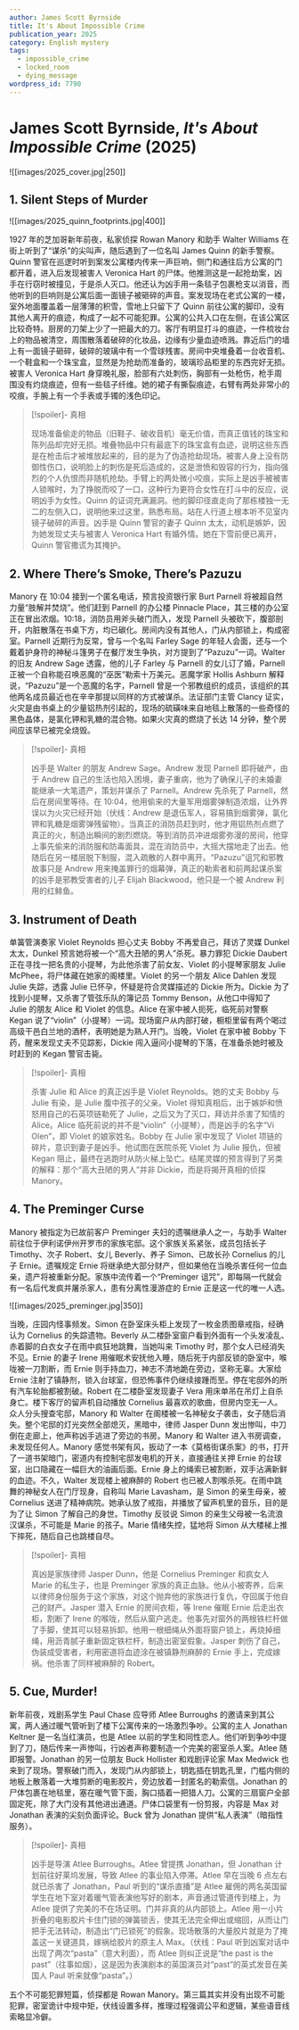 ```yaml
---
author: James Scott Byrnside
title: It's About Impossible Crime
publication_year: 2025
category: English mystery
tags:
  - impossible_crime
  - locked_room
  - dying_message
wordpress_id: 7790
---
```


# James Scott Byrnside, <i>It's About Impossible Crime</i> (2025)

![[images/2025_cover.jpg|250]]

## 1. Silent Steps of Murder

![[images/2025_quinn_footprints.jpg|400]]

1927 年的芝加哥新年前夜，私家侦探 Rowan Manory 和助手 Walter Williams 在街上听到了“谋杀”的尖叫声，随后遇到了一位名叫 James Quinn 的新手警察。Quinn 警官在巡逻时听到案发公寓楼内传来一声巨响，侧门和通往后方公寓的门都开着，进入后发现被害人 Veronica Hart 的尸体。他推测这是一起抢劫案，凶手在行窃时被撞见，于是杀人灭口。他还认为凶手用一条毯子包裹枪支以消音，而他听到的巨响则是公寓后面一面镜子被砸碎的声音。案发现场在老式公寓的一楼，室外地面覆盖着一层薄薄的积雪，雪地上只留下了 Quinn 前往公寓的脚印，没有其他人离开的痕迹，构成了一起不可能犯罪。公寓的公共入口在左侧，在该公寓区比较奇特。厨房的刀架上少了一把最大的刀。客厅有明显打斗的痕迹，一件梳妆台上的物品被清空，周围散落着破碎的化妆品，边缘有少量血迹喷溅。靠近后门的墙上有一面镜子砸碎，破碎的玻璃中有一个雪球残害。房间中央堆叠着一台收音机、一个鞋盒和一个珠宝盒，显然是为抢劫而准备的，玻璃珍品柜里的东西完好无损。被害人 Veronica Hart 身穿晚礼服，脸部有六处刺伤，胸部有一处枪伤，枪手周围没有灼烧痕迹，但有一些毯子纤维。她的裙子有撕裂痕迹，右臂有两处非常小的咬痕，手腕上有一个手表或手镯的浅色印记。

> [!spoiler]- 真相
>
> 现场准备偷走的物品（旧鞋子、破收音机）毫无价值，而真正值钱的珠宝和陈列品却完好无损。堆叠物品中只有最底下的珠宝盒有血迹，说明这些东西是在枪击后才被堆放起来的，目的是为了伪造抢劫现场。被害人身上没有防御性伤口，说明脸上的刺伤是死后造成的，这是泄愤和毁容的行为，指向强烈的个人仇恨而非随机抢劫。手臂上的两处微小咬痕，实际上是凶手被被害人锁喉时，为了挣脱而咬了一口，这种行为更符合女性在打斗中的反应，说明凶手为女性。Quinn 的证词充满漏洞。他的脚印径直走向了那栋楼独一无二的左侧入口，说明他来过这里，熟悉布局。站在人行道上根本听不见室内镜子破碎的声音。凶手是 Quinn 警官的妻子 Quinn 太太，动机是嫉妒，因为她发现丈夫与被害人 Veronica Hart 有婚外情。她在下雪前便已离开，Quinn 警官撒谎为其掩护。

## 2. Where There’s Smoke, There’s Pazuzu

Manory 在 10:04 接到一个匿名电话，预言投资银行家 Burt Parnell 将被超自然力量“肢解并焚烧”。他们赶到 Parnell 的办公楼 Pinnacle Place，其三楼的办公室正在冒出浓烟。10:18，消防员用斧头破门而入，发现 Parnell 头被砍下，腹部剖开，内脏散落在书桌下方，均已碳化。房间内没有其他人，门从内部锁上，构成密室。Parnell 近期行为反常，曾与一个名叫 Farley Sage 的年轻人会面，还与一个戴着护身符的神秘斗篷男子在餐厅发生争执，对方提到了“Pazuzu”一词。Walter 的旧友 Andrew Sage 透露，他的儿子 Farley 与 Parnell 的女儿订了婚，Parnell 正被一个自称能召唤恶魔的“巫医”勒索十万美元。恶魔学家 Hollis Ashburn 解释说，“Pazuzu”是一个恶魔的名字，Parnell 曾是一个邪教组织的成员，该组织的其他两名成员最近也在辛辛那提以同样的方式被谋杀。法证部门主管 Clancy 证实，火灾是由书桌上的少量铝热剂引起的，现场的硫磺味来自地毯上散落的一些奇怪的黑色晶体，是氯化钾和乳糖的混合物。如果火灾真的燃烧了长达 14 分钟，整个房间应该早已被完全烧毁。

> [!spoiler]- 真相
>
> 凶手是 Walter 的朋友 Andrew Sage。Andrew 发现 Parnell 即将破产，由于 Andrew 自己的生活也陷入困境，妻子重病，他为了确保儿子的未婚妻能继承一大笔遗产，策划并谋杀了 Parnell。Andrew 先杀死了 Parnell，然后在房间里等待。在 10:04，他用偷来的大量军用烟雾弹制造浓烟，让外界误以为火灾已经开始（伏线：Andrew 是退伍军人，容易搞到烟雾弹，氯化钾和乳糖是烟雾弹残留物）。当真正的消防员赶到时，他才用铝热剂点燃了真正的火，制造出瞬间的剧烈燃烧。等到消防员冲进烟雾弥漫的房间，他穿上事先偷来的消防服和防毒面具，混在消防员中，大摇大摆地走了出去。他随后在另一楼层脱下制服，混入疏散的人群中离开。“Pazuzu”诅咒和邪教故事只是 Andrew 用来掩盖罪行的烟幕弹，真正的勒索者和前两起谋杀案的凶手是邪教受害者的儿子 Elijah Blackwood，他只是一个被 Andrew 利用的红鲱鱼。

## 3. Instrument of Death

单簧管演奏家 Violet Reynolds 担心丈夫 Bobby 不再爱自己，拜访了灵媒 Dunkel 太太，Dunkel 预言她将被一个“高大丑陋的男人”杀死。暴力罪犯 Dickie Daubert 正在寻找一把名贵的小提琴，为此他杀害了前女友、Violet 的小提琴家朋友 Julie McPhee，将尸体藏在她家的阁楼里。Violet 的另一个朋友 Alice Dahlen 发现 Julie 失踪，透露 Julie 已怀孕，怀疑是符合灵媒描述的 Dickie 所为。Dickie 为了找到小提琴，又杀害了管弦乐队的簿记员 Tommy Benson，从他口中得知了 Julie 的朋友 Alice 和 Violet 的信息。Alice 在家中被人扼死，临死前对警察 Kegan 说了“violin”（小提琴）一词。现场窗户从内部打破，橱柜里留有两个喝过高级干邑白兰地的酒杯，表明她是为熟人开门。当晚，Violet 在家中被 Bobby 下药，醒来发现丈夫不见踪影，Dickie 闯入逼问小提琴的下落，在准备杀她时被及时赶到的 Kegan 警官击毙。

> [!spoiler]- 真相
>
> 杀害 Julie 和 Alice 的真正凶手是 Violet Reynolds。她的丈夫 Bobby 与 Julie 有染，是 Julie 腹中孩子的父亲。Violet 得知真相后，出于嫉妒和愤怒用自己的石英项链勒死了 Julie，之后又为了灭口，拜访并杀害了知情的 Alice。Alice 临死前说的并不是“violin”（小提琴），而是凶手的名字“Vi Olen”，即 Violet 的娘家姓名。Bobby 在 Julie 家中发现了 Violet 项链的碎片，意识到妻子是凶手。他试图在医院杀死 Violet 为 Julie 报仇，但被 Kegan 阻止，最终在逃跑时从防火梯上坠亡。结尾灵媒的预言得到了另类的解释：那个“高大丑陋的男人”并非 Dickie，而是将揭开真相的侦探 Manory。

## 4. The Preminger Curse

Manory 被指定为已故前客户 Preminger 夫妇的遗嘱继承人之一，与助手 Walter 前往位于伊利诺伊州开罗市的家族宅邸。这个家族关系紧张，成员包括长子 Timothy、次子 Robert、女儿 Beverly、养子 Simon、已故长孙 Cornelius 的儿子 Ernie。遗嘱规定 Ernie 将继承绝大部分财产，但如果他在当晚杀害任何一位血亲，遗产将被重新分配。家族中流传着一个“Preminger 诅咒”，即每隔一代就会有一名后代发疯并屠杀家人，患有分离性漫游症的 Ernie 正是这一代的唯一人选。

![[images/2025_preminger.jpg|350]]

当晚，庄园内怪事频发。Simon 在卧室床头柜上发现了一枚金质图章戒指，经确认为 Cornelius 的失踪遗物。Beverly 从二楼卧室窗户看到外面有一个头发凌乱、赤着脚的白衣女子在雨中疯狂地跳舞，当她叫来 Timothy 时，那个女人已经消失不见。Ernie 的妻子 Irene 用催眠术安抚他入睡，随后死于内部反锁的卧室中，喉咙被一刀割断，而 Ernie 则手持血刀，神志不清地跪在旁边，坚称无辜。大家给 Ernie 注射了镇静剂，锁入台球室，但恐怖事件仍继续接踵而至。停在宅邸外的所有汽车轮胎都被割破。Robert 在二楼卧室发现妻子 Vera 用床单吊在吊灯上自杀身亡。楼下客厅的留声机自动播放 Cornelius 最喜欢的歌曲，但房内空无一人。众人分头搜查宅邸，Manory 和 Walter 在阁楼被一名神秘女子袭击，女子随后消失。整个宅邸的灯光突然全部熄灭，黑暗中，律师 Jasper Dunn 发出惨叫，中刀倒在走廊上，他声称凶手逃进了旁边的书房。Manory 和 Walter 进入书房调查，未发现任何人。Manory 感觉书架有风，扳动了一本《莫格街谋杀案》的书，打开了一道书架暗门，密道内有控制宅邸发电机的开关，直接通往关押 Ernie 的台球室，出口隐藏在一幅巨大的油画后面。Ernie 身上的绳索已被割断，双手沾满新鲜的血迹。不久，Walter 发现楼上被麻醉的 Robert 也已被人割喉杀死。在雨中跳舞的神秘女人在门厅现身，自称叫 Marie Lavasham，是 Simon 的亲生母亲，被 Cornelius 送进了精神病院。她承认放了戒指，并播放了留声机里的音乐，目的是为了让 Simon 了解自己的身世。Timothy 反驳说 Simon 的亲生父母被一名流浪汉谋杀，不可能是 Marie 的孩子。Marie 情绪失控，猛地将 Simon 从大楼梯上推下摔死，随后自己也跳楼自尽。

> [!spoiler]- 真相
>
> 真凶是家族律师 Jasper Dunn，他是 Cornelius Preminger 和疯女人 Marie 的私生子，也是 Preminger 家族的真正血脉。他从小被寄养，后来以律师身份服务于这个家族，对这个抛弃他的家族进行复仇，夺回属于他自己的财产。Jasper 潜入 Ernie 的房间衣柜，等 Irene 催眠 Ernie 后走出衣柜，割断了 Irene 的喉咙，然后从窗户逃走。他事先对窗外的两根铁栏杆做了手脚，使其可以轻易拆卸。他用一根细绳从外面将窗户锁上，再烧掉细绳，用沥青腻子重新固定铁栏杆，制造出密室假象。Jasper 刺伤了自己，伪装成受害者，利用密道将血迹涂在被镇静剂麻醉的 Ernie 手上，完成嫁祸。他杀害了同样被麻醉的 Robert。

## 5. Cue, Murder!

新年前夜，戏剧系学生 Paul Chase 应导师 Atlee Burroughs 的邀请来到其公寓，两人通过暖气管听到了楼下公寓传来的一场激烈争吵。公寓的主人 Jonathan Keltner 是一名当红演员，也是 Atlee 以前的学生和同性恋人。他们听到争吵中提到了刀，随后传来一声惨叫，行凶者声称要制造一个完美的密室杀人案。Atlee 随即报警。Jonathan 的另一位朋友 Buck Hollister 和戏剧评论家 Max Medwick 也来到了现场。警察破门而入，发现门从内部锁上，钥匙插在钥匙孔里，门槛内侧的地板上散落着一大堆剪断的电影胶片，旁边放着一封匿名的勒索信。Jonathan 的尸体包裹在地毯里，塞在暖气管下面，胸口插着一把猎人刀。公寓的三扇窗户全部固定死，除了大门没有其他进出通道。尸体口袋里有一份剪报，内容是 Max 对 Jonathan 表演的尖刻负面评论。Buck 曾为 Jonathan 提供“私人表演”（暗指性服务）。

> [!spoiler]- 真相
>
> 凶手是导演 Atlee Burroughs。Atlee 曾提携 Jonathan，但 Jonathan 计划前往好莱坞发展，导致 Atlee 的事业陷入停滞。Atlee 早在当晚 6 点左右就已杀害了 Jonathan，Paul 听到的“谋杀直播”是 Atlee 雇佣的两名英国留学生在地下室对着暖气管表演他写好的剧本，声音通过管道传到楼上，为 Atlee 提供了完美的不在场证明。门并非真的从内部锁上。Atlee 用一小片折叠的电影胶片卡住门锁的弹簧锁舌，使其无法完全伸出或缩回，从而让门把手无法转动，制造出“门已锁死”的假象。现场散落的大量胶片就是为了掩盖这一关键道具，嫁祸给胶片的原主人 Max。（伏线：Paul 听到凶案对话中出现了两次“pasta”（意大利面），而 Atlee 则纠正说是“the past is the past”（往事如烟），这是因为表演剧本的英国演员对“past”的英式发音在美国人 Paul 听来就像“pasta”。）

五个不可能犯罪短篇，侦探都是 Rowan Manory。第三篇其实并没有出现不可能犯罪，密室诡计中规中矩，伏线设置多样，推理过程强调公平和逻辑，某些语音线索略显冷僻。
